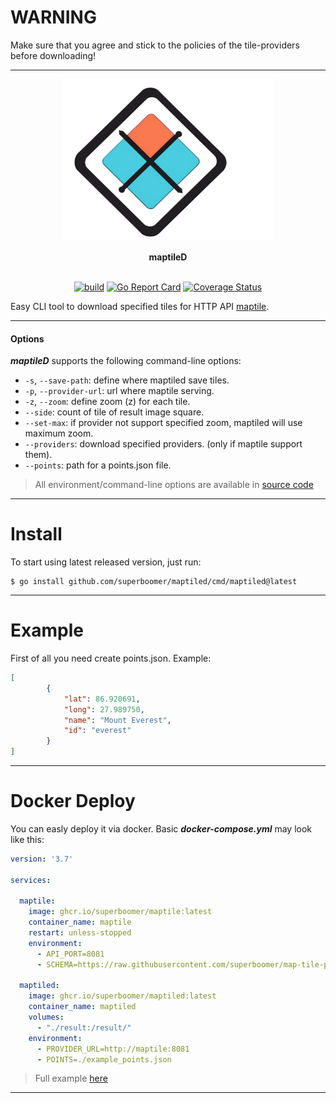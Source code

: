 # **WARNING**

Make sure that you agree and stick to the policies
of the tile-providers before downloading!

---
<div align="center">
  <img class="logo" src="https://raw.githubusercontent.com/superboomer/maptiled/master/assets/logo.png" width="340px" height="256px" alt="logo"/>
  <br>
  <br>
  <b>maptileD</b>
  <br>
  <br>

  [![build](https://github.com/superboomer/maptiled/actions/workflows/build.yml/badge.svg)](https://github.com/superboomer/maptiled/actions/workflows/build.yml)&nbsp;[![Go Report Card](https://goreportcard.com/badge/github.com/superboomer/maptiled)](https://goreportcard.com/report/github.com/superboomer/maptiled)&nbsp;[![Coverage Status](https://coveralls.io/repos/github/superboomer/maptiled/badge.svg?branch=master)](https://coveralls.io/github/superboomer/maptiled?branch=master)
</div>


 Easy CLI tool to download specified tiles for HTTP API [maptile](https://github.com/superboomer/maptile/).

---
#### Options

 ***maptileD*** supports the following command-line options:

- `-s`, `--save-path`: define where maptiled save tiles.
- `-p`, `--provider-url`: url where maptile serving.
- `-z`, `--zoom`: define zoom (z) for each tile.
- `--side`: count of tile of result image square.
- `--set-max`: if provider not support specified zoom, maptiled will use maximum zoom.
- `--providers`: download specified providers. (only if maptile support them).
- `--points`: path for a points.json file.

> All environment/command-line options are available in [source code](https://github.com/superboomer/maptiled/blob/master/internal/options/opt.go)
***
# **Install**
To start using latest released version, just run:

```
$ go install github.com/superboomer/maptiled/cmd/maptiled@latest
```

***
# **Example**
First of all you need create points.json. Example:

```JSON
[
        {
            "lat": 86.920691,
            "long": 27.989750,
            "name": "Mount Everest",
            "id": "everest"
        }
]
```
***
# **Docker Deploy**

You can easly deploy it via docker. Basic ***docker-compose.yml*** may look like this:
```YAML
version: '3.7'

services:

  maptile:
    image: ghcr.io/superboomer/maptile:latest
    container_name: maptile
    restart: unless-stopped
    environment:
      - API_PORT=8081
      - SCHEMA=https://raw.githubusercontent.com/superboomer/map-tile-provider/master/example/providers.json

  maptiled:
    image: ghcr.io/superboomer/maptiled:latest
    container_name: maptiled
    volumes:
      - "./result:/result/"
    environment:
      - PROVIDER_URL=http://maptile:8081
      - POINTS=./example_points.json

```
> Full example [here](https://github.com/superboomer/maptiled/blob/master/example)
***

